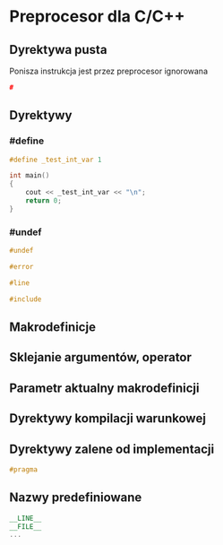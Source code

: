 # Preprocesor dla C/C++

## Dyrektywa pusta

Ponisza instrukcja jest przez preprocesor ignorowana

```cpp
#
```

## Dyrektywy

### #define
```cpp
#define _test_int_var 1

int main() 
{
    cout << _test_int_var << "\n";
    return 0;
}
```

### #undef

```cpp
#undef
```

```cpp
#error
```

```cpp
#line
```

```cpp
#include
```

## Makrodefinicje

## Sklejanie argumentów, operator ##

## Parametr aktualny makrodefinicji

## Dyrektywy kompilacji warunkowej

## Dyrektywy zalene od implementacji

```cpp
#pragma 
```

## Nazwy predefiniowane

```cpp
__LINE__
__FILE__
...
```





 


